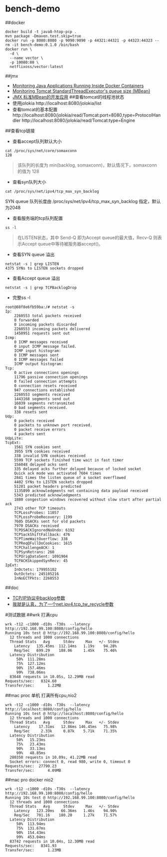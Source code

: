 # bench-demo
##docker
```
docker build -t java8-htop-pcp .
mvn package -Dmaven.test.skip=true
docker run -p 8080:8080 -p 9090:9090 -p 44321:44321 -p 44323:44323 --rm -it bench-demo:0.1.0 /bin/bash
docker run \
  -d \
  --name vector \
  -p 10080:80 \
  netflixoss/vector:latest
```
##jmx
- [Monitoring Java Applications Running Inside Docker Containers](http://www.jamasoftware.com/blog/monitoring-java-applications/)
- [Monitoring Tomcat StandardThreadExecutor's queue size (MBean)](http://stackoverflow.com/questions/26073272/monitoring-tomcat-standardthreadexecutors-queue-size-mbean)
- [JMX 标准MBean的开发应用](http://topmanopensource.iteye.com/blog/518415)
##查看tomcat的线程池状态
- 使用jolokia
http://localhost:8080/jolokia/list
- 查看tomcat的基本配置
http://localhost:8080/jolokia/read/Tomcat:port=8080,type=ProtocolHandler
http://localhost:8080/jolokia/read/Tomcat:type=Engine

##查看tcp链接
- 查看accept队列默认大小
```
cat /proc/sys/net/core/somaxconn
128
```
>该队列的长度为 min(backlog, somaxconn)，默认情况下，somaxconn 的值为 128
- 查看syn队列大小
```
cat /proc/sys/net/ipv4/tcp_max_syn_backlog
```
SYN queue 队列长度由 /proc/sys/net/ipv4/tcp_max_syn_backlog 指定，默认为2048
- 查看服务端的tcp队列配置
```
ss -l
```
>在LISTEN状态，其中 Send-Q 即为Accept queue的最大值，Recv-Q 则表示Accept queue中等待被服务器accept()。
- 查看SYN queue 溢出
```
netstat -s | grep LISTEN
4375 SYNs to LISTEN sockets dropped
```
- 查看Accept queue 溢出
```
netstat -s | grep TCPBacklogDrop
```
- 完整ss -l
```
root@88f8e6fb59ba:/# netstat -s
Ip:
    2260553 total packets received
    0 forwarded
    0 incoming packets discarded
    2260553 incoming packets delivered
    1458951 requests sent out
Icmp:
    0 ICMP messages received
    0 input ICMP message failed.
    ICMP input histogram:
    0 ICMP messages sent
    0 ICMP messages failed
    ICMP output histogram:
Tcp:
    0 active connections openings
    11796 passive connection openings
    0 failed connection attempts
    0 connection resets received
    947 connections established
    2260553 segments received
    1443168 segments send out
    16039 segments retransmited
    0 bad segments received.
    338 resets sent
Udp:
    0 packets received
    0 packets to unknown port received.
    0 packet receive errors
    4 packets sent
UdpLite:
TcpExt:
    1561 SYN cookies sent
    3955 SYN cookies received
    338 invalid SYN cookies received
    5599 TCP sockets finished time wait in fast timer
    156048 delayed acks sent
    335 delayed acks further delayed because of locked socket
    Quick ack mode was activated 7604 times
    2841 times the listen queue of a socket overflowed
    4402 SYNs to LISTEN sockets dropped
    51281 packet headers predicted
    1135899 acknowledgments not containing data payload received
    5343 predicted acknowledgments
    1880 congestion windows recovered without slow start after partial ack
    2743 other TCP timeouts
    TCPLossProbes: 11057
    TCPLossProbeRecovery: 1199
    7605 DSACKs sent for old packets
    7970 DSACKs received
    TCPDSACKIgnoredNoUndo: 6192
    TCPSackShiftFallback: 476
    TCPTimeWaitOverflow: 338
    TCPReqQFullDoCookies: 1615
    TCPChallengeACK: 1
    TCPSynRetrans: 260
    TCPOrigDataSent: 1091904
    TCPACKSkippedSynRecv: 45
IpExt:
    InOctets: 179955102
    OutOctets: 245105216
    InNoECTPkts: 2260553
```
##doc
- [TCP/IP协议中backlog参数](http://www.cnblogs.com/Orgliny/p/5780796.html?from=timeline)
- [我就是认真，为了一个net.ipv4.tcp_tw_recycle参数](http://udn.yyuap.com/thread-99657-1-1.html)


#测试数据
##wrk
打满cpu
```
wrk -t12 -c1000 -d10s -T30s  --latency http://192.168.99.100:8080/config/hello
Running 10s test @ http://192.168.99.100:8080/config/hello
  12 threads and 1000 connections
  Thread Stats   Avg      Stdev     Max   +/- Stdev
    Latency   135.45ms  112.14ms   1.19s    94.28%
    Req/Sec   699.29    188.06     1.45k    75.46%
  Latency Distribution
     50%  111.28ms
     75%  127.12ms
     90%  157.46ms
     99%  738.06ms
  83648 requests in 10.05s, 12.29MB read
Requests/sec:   8324.60
Transfer/sec:      1.22MB

```
##mac proc 单机
打满所有cpu,nio2
```
wrk -t12 -c1000 -d10s -T30s  --latency http://localhost:8080/config/hello
Running 10s test @ http://localhost:8080/config/hello
  12 threads and 1000 connections
  Thread Stats   Avg      Stdev     Max   +/- Stdev
    Latency    17.31ms   12.86ms 146.45ms   75.98%
    Req/Sec     2.33k     0.87k    5.71k    71.35%
  Latency Distribution
     50%   15.23ms
     75%   23.43ms
     90%   33.13ms
     99%   48.85ms
  280358 requests in 10.09s, 41.22MB read
  Socket errors: connect 0, read 980, write 0, timeout 0
Requests/sec:  27790.23
Transfer/sec:      4.09MB
```
##mac pro docker nio2
```
wrk -t12 -c1000 -d10s -T30s  --latency http://192.168.99.100:8080/config/hello
Running 10s test @ http://192.168.99.100:8080/config/hello
  12 threads and 1000 connections
  Thread Stats   Avg      Stdev     Max   +/- Stdev
    Latency   123.20ms   66.36ms   1.46s    94.90%
    Req/Sec   701.16    180.20     1.27k    71.57%
  Latency Distribution
     50%  113.94ms
     75%  131.67ms
     90%  154.43ms
     99%  453.04ms
  83742 requests in 10.04s, 12.30MB read
Requests/sec:   8341.93
Transfer/sec:      1.23MB
```
